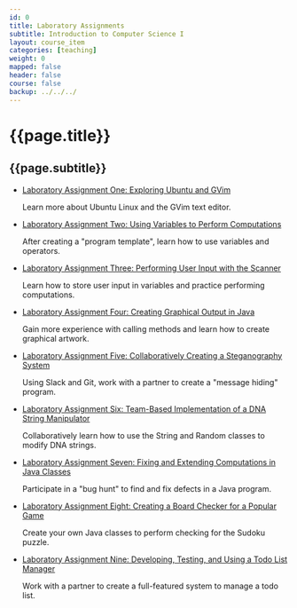 ```yaml
---
id: 0
title: Laboratory Assignments
subtitle: Introduction to Computer Science I
layout: course_item
categories: [teaching]
weight: 0
mapped: false
header: false
course: false
backup: ../../../
---
```


# {{page.title}}

## {{page.subtitle}}

<ul>

<li><a href="{{site.baseurl}}teaching/cs111F2015/provide/labs/lab1/cs111F2015_lab01.pdf">Laboratory Assignment One: Exploring Ubuntu and GVim</a> <p>Learn more about Ubuntu Linux and the GVim text editor.</p>

<li><a href="{{site.baseurl}}teaching/cs111F2015/provide/labs/lab2/cs111F2015_lab02.pdf">Laboratory Assignment Two: Using Variables to Perform Computations</a> <p>After creating a "program template", learn how to use variables and operators.</p>

<li><a href="{{site.baseurl}}teaching/cs111F2015/provide/labs/lab3/cs111F2015_lab03.pdf">Laboratory Assignment Three: Performing User Input with the Scanner</a> <p>Learn how to store user input in variables and practice performing computations.</p>

<li><a href="{{site.baseurl}}teaching/cs111F2015/provide/labs/lab4/cs111F2015_lab04.pdf">Laboratory Assignment Four: Creating Graphical Output in Java</a> <p>Gain more experience with calling methods and learn how to create graphical artwork.</p>

<li><a href="{{site.baseurl}}teaching/cs111F2015/provide/labs/lab5/cs111F2015_lab05.pdf">Laboratory Assignment Five: Collaboratively Creating a Steganography System</a> <p>Using Slack and Git, work with a partner to create a "message hiding" program.</p>

<li><a href="{{site.baseurl}}teaching/cs111F2015/provide/labs/lab6/cs111F2015_lab06.pdf">Laboratory Assignment Six: Team-Based Implementation of a DNA String Manipulator</a> <p>Collaboratively learn how to use the String and Random classes to modify DNA strings.</p>

<li><a href="{{site.baseurl}}teaching/cs111F2015/provide/labs/lab7/cs111F2015_lab07.pdf">Laboratory Assignment Seven: Fixing and Extending Computations in Java Classes</a> <p>Participate in a "bug hunt" to find and fix defects in a Java program.</p>

<li><a href="{{site.baseurl}}teaching/cs111F2015/provide/labs/lab8/cs111F2015_lab08.pdf">Laboratory Assignment Eight: Creating a Board Checker for a Popular Game</a> <p>Create your own Java classes to perform checking for the Sudoku puzzle.</p>

<li><a href="{{site.baseurl}}teaching/cs111F2015/provide/labs/lab9/cs111F2015_lab09.pdf">Laboratory Assignment Nine: Developing, Testing, and Using a Todo List Manager</a> <p>Work with a partner to create a full-featured system to manage a todo list.</p>

</ul>

